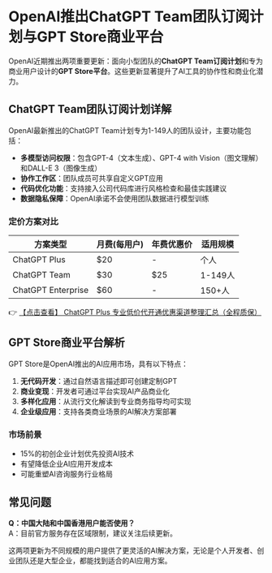 # OpenAI推出ChatGPT Team团队订阅计划与GPT Store商业平台

OpenAI近期推出两项重要更新：面向小型团队的**ChatGPT Team订阅计划**和专为商业用户设计的**GPT Store平台**。这些更新显著提升了AI工具的协作性和商业化潜力。

## ChatGPT Team团队订阅计划详解

OpenAI最新推出的ChatGPT Team计划专为1-149人的团队设计，主要功能包括：

- **多模型访问权限**：包含GPT-4（文本生成）、GPT-4 with Vision（图文理解）和DALL-E 3（图像生成）
- **协作工作区**：团队成员可共享自定义GPT应用
- **代码优化功能**：支持接入公司代码库进行风格检查和最佳实践建议
- **数据隐私保障**：OpenAI承诺不会使用团队数据进行模型训练

### 定价方案对比
| 方案类型       | 月费(每用户) | 年费优惠价 | 适用规模 |
|----------------|--------------|------------|----------|
| ChatGPT Plus   | $20          | -          | 个人     |
| ChatGPT Team   | $30          | $25        | 1-149人  |
| ChatGPT Enterprise | $60     | -          | 150+人   |

👉 [【点击查看】 ChatGPT Plus 专业低价代开通优惠渠道整理汇总（全程质保）](https://bit.ly/DaiKai)

## GPT Store商业平台解析

GPT Store是OpenAI推出的AI应用市场，具有以下特点：

1. **无代码开发**：通过自然语言描述即可创建定制GPT
2. **商业变现**：开发者可通过平台实现AI产品商业化
3. **多样化应用**：从流行文化解读到专业商务指导均可实现
4. **企业级应用**：支持各类商业场景的AI解决方案部署

### 市场前景
- 15%的初创企业计划优先投资AI技术
- 有望降低企业AI应用开发成本
- 可能重塑AI咨询服务行业格局

## 常见问题

**Q：中国大陆和中国香港用户能否使用？**  
A：目前官方服务存在区域限制，建议关注后续更新。

这两项更新为不同规模的用户提供了更灵活的AI解决方案，无论是个人开发者、创业团队还是大型企业，都能找到适合的AI应用方案。